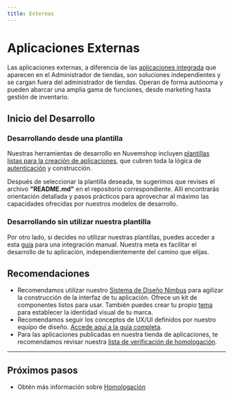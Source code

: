 ```yaml
---
title: Externas
---
```


# Aplicaciones Externas

Las aplicaciones externas, a diferencia de las [aplicaciones integrada](./native.md) que aparecen en el Administrador de tiendas, son soluciones independientes y se cargan fuera del administrador de tiendas. Operan de forma autónoma y pueden abarcar una amplia gama de funciones, desde marketing hasta gestión de inventario.

## Inicio del Desarrollo

### Desarrollando desde una plantilla

Nuestras herramientas de desarrollo en Nuvemshop incluyen [plantillas listas para la creación de aplicaciones](../developer-tools/templates#tipos-de-template), que cubren toda la lógica de [autenticación](../applications/overview#autenticando-seu-aplicativo) y construcción.

Después de seleccionar la plantilla deseada, te sugerimos que revises el archivo **"README.md"** en el repositorio correspondiente. Allí encontrarás orientación detallada y pasos prácticos para aprovechar al máximo las capacidades ofrecidas por nuestros modelos de desarrollo.

### Desarrollando sin utilizar nuestra plantilla

Por otro lado, si decides no utilizar nuestras plantillas, puedes acceder a esta [guía](./authentication.md) para una integración manual. Nuestra meta es facilitar el desarrollo de tu aplicación, independientemente del camino que elijas.

## Recomendaciones

- Recomendamos utilizar nuestro [Sistema de Diseño Nimbus](../developer-tools/nimbus.md) para agilizar la construcción de la interfaz de tu aplicación. Ofrece un kit de componentes listos para usar. También puedes crear tu propio [tema](https://nimbus.nuvemshop.com.br/documentation/resources/themes) para establecer la identidad visual de tu marca.
- Recomendamos seguir los conceptos de UX/UI definidos por nuestro equipo de diseño. [Accede aquí a la guía completa](../design-guidelines/overview.md).
- Para las aplicaciones publicadas en nuestra tienda de aplicaciones, te recomendamos revisar nuestra [lista de verificación de homologación](../homologation/overview.md).

---

## Próximos pasos

- Obtén más información sobre [Homologación](../homologation/overview.md)
